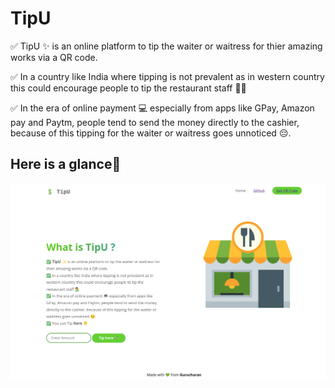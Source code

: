 # TipU
✅ TipU ✨ is an online platform to tip the waiter or waitress for thier amazing works via a QR code.

✅ In a country like India where tipping is not prevalent as in western country this could encourage people to tip the restaurant staff 💁‍♂️

✅ In the era of online payment 💻 especially from apps like GPay, Amazon pay and Paytm, people tend to send the money directly to the cashier, because of this tipping for the waiter or waitress goes unnoticed 😔.

Here is a glance🤩
-------------------

![alt text](https://github.com/Raogurucharan/TipU/blob/main/previewWeb.png)
